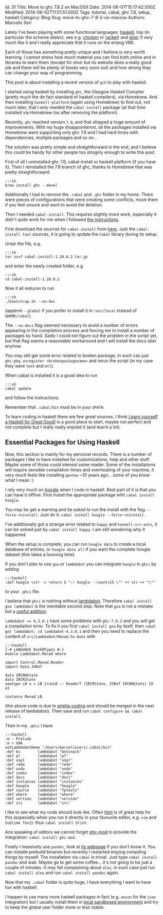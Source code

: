 Id: 31
Title: Move to ghc 7.8.2 on MacOSX
Date: 2014-06-01T15:17:42.000Z
Modified: 2014-06-02T11:51:51.000Z
Tags: tutorial, cabal, ghc 7.8, setup, haskell
Category: Blog
Slug: move-to-ghc-7-8-2-on-macosx
Authors: Marcello Seri

Lately I've been playing with some functional languages: [haskell](http://www.haskell.org/), lisp (in particular the scheme dialect, see e.g. [chicken](http://www.call-cc.org) or [racket](http://racket-lang.org)) and [elixir](http://elixir-lang.org) (I very much like it and I really appreciate that it runs on the erlang VM).

Each of those has something pretty unique and I believe is very worth learning. I cannot stress how much material you can find both online and in libraries to learn them (except for elixir but its website does a really good job and there will be plenty of books very soon out) and how strong thay can change your way of programming. 

This post is about installing a recent version of `gch` to play with haskell. 

I started using haskell by installing `ghc`, the Glasgow Haskell Compiler (pretty much the de fact standard of haskell compilers), via Homebrew. And then installing `haskell-platform` (again using Homebrew) to find out, not much later, that I only needed the `cabal-install` package (at that time installed via Homebrew too after removing the platform).

Recently, `ghc` reached version `7.8`, and that shipped a huge amount of improvements. With my huge disappointemnt, all the packages installed via Homebrew were supporting only ghc 7.6 and I had hard times with dependencies, multiple packages and so on...

The solution was pretty simple and straightforward in the end, and I believe this could be handy for other people too strognly enough to write this post.

First of all I uninstalled ghc 7.6, cabal-install or haskell platform (if you have it). Then I reinstalled the 7.8 branch of ghc, thanks to Homebrew that was pretty straightforward:

    :::sh
    brew install ghc --devel

Additionally I had to remove the `.cabal` and `.ghc` folder in my home. There were pieces of configurations that were creating some conflicts, move them if you feel unsure and want to avoid the deletion. 

Then I needed `cabal-install`. This requires slightly more work, especially it didn't quite work for me when I followed [the instructions](http://www.haskell.org/haskellwiki/Cabal-Install).

First download the sources for `cabal-install` from [here](http://www.haskell.org/cabal/download.html). Just the `cabal-install tool` sources, it is going to update the `Cabal` library during its setup.

Untar the file, e.g.

    :::sh
    tar zxvf cabal-install-1.20.0.2.tar.gz

and enter the newly created folder, e.g

    :::sh
    cd cabal-install-1.20.0.2

Now it all reduces to run

    :::sh
    ./bootstrap.sh --no-doc

(append `--global` if you prefer to install it in `/usr/local` instead of `$HOME/cabal`).

The `--no-docs` flag seemed necessary to avoid a number of errors appearing in the compilation process and forcing me to install a number of packages by hand. Sadly I could not figure out the problem in the script yet, but that flag seems a reasonable workaround and I will install the docs later anyhow.

You may still get some error related to broken package, in such cas just `ghc-pkg unregister <brokenpackagename>` and rerun the script (in my case they were `text` and `mtl`).

When cabal is installed it is a good idea to run

    :::sh
    cabal update

and follow the instructions.

Remember that `.cabal/bin` must be in your `$PATH`.

To learn coding in haskell there are few great sources. I think [Learn yourself a Haskell for Great Good!](http://learnyouahaskell.com) is a good place to start, maybe not perfect and not complete but I really really enjoied it (and learnt a lot).

## Essential Packages for Using Haskell

Now, this section is mainly for my personal records. There is a number of packages I like to have installed for customizations, help and other stuff. Maybe some of those could interest some reader. Some of the installations will require sensible compilation times and overheating of your machine, it very much feels like installing `gentoo` ~10 years ago... some of you know what I mean :)

I rely very much on [hoogle](http://www.haskell.org/hoogle/) when I code in haskell. Best part of it is that you can have it offline. First install the appropriate package with `cabal install hoogle`. 

You may be get a warning and be asked to run the install with the flag `--force-reinstall`. Just do it: `cabal install hoogle --force-reinstall`.

I've additionally got a strange error related to `happy` and `haskell-src-exts`, it can be solved just by `cabal install happy`. I am still wondering why it happened.

When the setup is complete, you can run `hoogle data` to create a local database of entries, or `hoogle data all` if you want the complete hoogle dataset (this takes a loooong time).

If you don't plan to use `goa` or `lambdabot` you can integrate `hoogle` in `ghci` by adding 

    :::haskell
    :def hoogle \str -> return $ ":! hoogle --count=15 \"" ++ str ++ "\""

to your `.ghci` file.

I believe that `ghci` is nothing without [lambdabot](http://www.haskell.org/haskellwiki/Lambdabot). Therefore `cabal install goa lambdabot` is the inevitable second step. Note that `goa` is not a mistake but a [useful addition](http://hackage.haskell.org/package/goa).

`lambdabot <= 4.3.0.1` have some problems with `ghc-7.8.2` and you will get a compilation error. To fix it you first `cabal install goa` by itself, then `cabal get lambdabot; cd lambdabot-4.3.0.1` and then you need to replace the content of `src/Lambdabot/Monad.hs-boot` with

    :::haskell
    {-# LANGUAGE RankNTypes #-}
    module Lambdabot.Monad where

    import Control.Monad.Reader
    import Data.IORef

    data IRCRWState
    data IRCRState
    newtype LB a = LB {runLB :: ReaderT (IRCRState, IORef IRCRWState) IO a} 

    instance Monad LB

(the above code is due to [artella-coding](https://github.com/mokus0/lambdabot/pull/79) and should be merged in the next release of lambdabot). 
Then save and run `cabal configure && cabal install`.

Then in my `.ghci` I have

    :::haskell
    :m - Prelude
    :m + GOA
    setLambdabotHome "/Users/marcelloseri/.cabal/bin"
    :def bs        lambdabot "botsnack"
    :def pl        lambdabot "pl"
    :def unpl      lambdabot "unpl"
    :def redo      lambdabot "redo"
    :def undo      lambdabot "undo"
    :def index     lambdabot "index"
    :def docs      lambdabot "docs"
    :def instances lambdabot "instances"
    :def hoogle    lambdabot "hoogle"
    :def source    lambdabot "fptools"
    :def where     lambdabot "where"
    :def version   lambdabot "version"
    :def src       lambdabot "src"

I like to see what my code should look like. Often [hlint](http://community.haskell.org/~ndm/hlint/) is of great help for this (especially when you run it directly in your favourite editor, e.g. `vim` and `Sublime Text`): thus `cabal install hlint`.

Ans speaking of editors we cannot forget [ghc-mod](http://www.mew.org/~kazu/proj/ghc-mod/en/ghc-mod.html) to provide the integration: `cabal install ghc-mod`.

Finally I massively use `pandoc`, look at [its webpage](http://johnmacfarlane.net/pandoc/) if you don't know it. You can installe prebuild binaries but recently I restarted enjying compiling things by myself. The installation via `cabal` is trivial. Just type `cabal install pandoc` and wait. Maybe go to get some coffee... it's not going to be just a couple of minutes. It may fail complaining about `alex`, in such case just run `cabal install alex` and run `cabal install pandoc` again.

Now that my `.cabal` folder is quite huge, I have everything I want to have fun with haskell.

I happen to use many more haskell packages in fact (e.g. `aeson` for the `json` integration) but I usually install them in [local sandboxed environment](http://www.haskell.org/cabal/users-guide/installing-packages.html#developing-with-sandboxes) and try to keep the global user folder more or less stable.